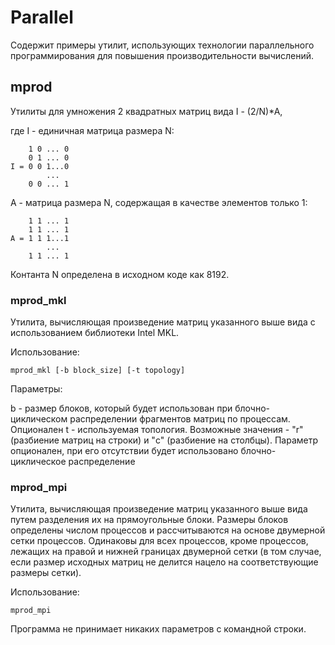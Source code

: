 # Parallel

Содержит примеры утилит, использующих технологии параллельного программирования для повышения производительности вычислений.

## mprod

Утилиты для умножения 2 квадратных матриц вида I - (2/N)*A, 

где I - единичная матрица размера N:

        1 0 ... 0
        0 1 ... 0
    I = 0 0 1...0
            ...
        0 0 ... 1

A - матрица размера N, содержащая в качестве элементов только 1:

        1 1 ... 1
        1 1 ... 1
    А = 1 1 1...1
            ...
        1 1 ... 1

Контанта N определена в исходном коде как 8192.

### mprod_mkl

Утилита, вычисляющая произведение матриц указанного выше вида с использованием библиотеки Intel MKL.

Использование:

`mprod_mkl [-b block_size] [-t topology]`

Параметры:

b - размер блоков, который будет использован при блочно-циклическом распределении фрагментов матриц по процессам. Опционален
t - используемая топология. Возможные значения - "r" (разбиение матриц на строки) и "c" (разбиение на столбцы). Параметр опционален, при его отсутствии будет использовано блочно-циклическое распределение

### mprod_mpi

Утилита, вычисляющая произведение матриц указанного выше вида путем разделения их на прямоугольные блоки. Размеры блоков определены числом процессов и рассчитываются на основе двумерной сетки процессов. Одинаковы для всех процессов, кроме процессов, лежащих на правой и нижней границах двумерной сетки (в том случае, если размер исходных матриц не делится нацело на соответствующие размеры сетки).

Использование:

`mprod_mpi`

Программа не принимает никаких параметров с командной строки. 
